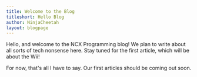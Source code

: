 ```yaml
---
title: Welcome to the Blog
titleshort: Hello Blog
author: NinjaCheetah
layout: blogpage
---
```


Hello, and welcome to the NCX Programming blog! We plan to write about all sorts of tech nonsense here. Stay tuned for the first article, which will be about the Wii!

For now, that's all I have to say. Our first articles should be coming out soon.